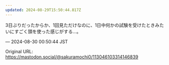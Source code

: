 ```yaml
---
updated: 2024-08-29T15:50:44.817Z
---
```


<p>3日ぶりだったからか、1回見ただけなのに、1日中何かの試験を受けたときみたいにすごく頭を使った感じがする…。</p>

&mdash; 2024-08-30 00:50:44 JST

Original URL: https://mastodon.social/@sakuramochi0/113046103314146839
